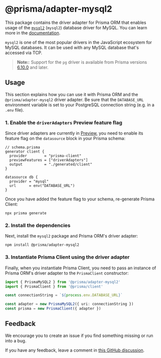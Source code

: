 # @prisma/adapter-mysql2

This package contains the driver adapter for Prisma ORM that enables usage of the [`mysql2`](https://www.npmjs.com/package/mysql2) (`mysql2`) database driver for MySQL. You can learn more in the [documentation](https://pris.ly/d/adapter-mysql2).

`mysql2` is one of the most popular drivers in the JavaScript ecosystem for MySQL databases. It can be used with any MySQL database that's accessed via TCP.

> **Note:**: Support for the `pg` driver is available from Prisma versions [6.10.0](https://github.com/prisma/prisma/releases/tag/6.10.0) and later.

## Usage

This section explains how you can use it with Prisma ORM and the `@prisma/adapter-mysql2` driver adapter. Be sure that the `DATABASE_URL` environment variable is set to your PostgreSQL connection string (e.g. in a `.env` file).

### 1. Enable the `driverAdapters` Preview feature flag

Since driver adapters are currently in [Preview](/orm/more/releases#preview), you need to enable its feature flag on the `datasource` block in your Prisma schema:

```prisma
// schema.prisma
generator client {
  provider        = "prisma-client"
  previewFeatures = ["driverAdapters"]
  output          = "./generated/client"
}

datasource db {
  provider = "mysql"
  url      = env("DATABASE_URL")
}
```

Once you have added the feature flag to your schema, re-generate Prisma Client:

```
npx prisma generate
```

### 2. Install the dependencies

Next, install the `mysql2` package and Prisma ORM's driver adapter:

```
npm install @prisma/adapter-mysql2
```

### 3. Instantiate Prisma Client using the driver adapter

Finally, when you instantiate Prisma Client, you need to pass an instance of Prisma ORM's driver adapter to the `PrismaClient` constructor:

```ts
import { PrismaMySQL2 } from '@prisma/adapter-mysql2'
import { PrismaClient } from '@prisma/client'

const connectionString = `${process.env.DATABASE_URL}`

const adapter = new PrismaMySQL2({ uri: connectionString })
const prisma = new PrismaClient({ adapter })
```

## Feedback

We encourage you to create an issue if you find something missing or run into a bug.

If you have any feedback, leave a comment in [this GitHub discussion](https://github.com/prisma/prisma/discussions/22899).
